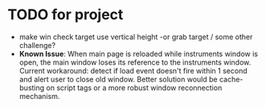 # TODO for project

- make win check target use vertical height -or grab target / some other challenge?
- **Known Issue**: When main page is reloaded while instruments window is open, the main window loses its reference to the instruments window. Current workaround: detect if load event doesn't fire within 1 second and alert user to close old window. Better solution would be cache-busting on script tags or a more robust window reconnection mechanism.
